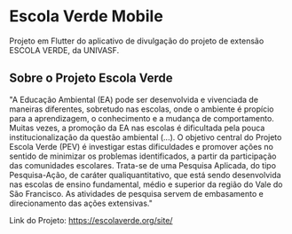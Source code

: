 # Escola Verde Mobile

Projeto em Flutter do aplicativo de divulgação do projeto de extensão ESCOLA VERDE, da UNIVASF.

## Sobre o Projeto Escola Verde

"A Educação Ambiental (EA) pode ser desenvolvida e vivenciada de maneiras diferentes, sobretudo nas escolas, onde o ambiente é propício para a aprendizagem, o conhecimento e a mudança de comportamento. Muitas vezes, a promoção da EA nas escolas é dificultada pela pouca institucionalização da questão ambiental (...). O objetivo central do Projeto Escola Verde (PEV) é investigar estas dificuldades e promover ações no sentido de minimizar os problemas identificados, a partir da participação das comunidades escolares. Trata-se de uma Pesquisa Aplicada, do tipo Pesquisa-Ação, de caráter qualiquantitativo, que está sendo desenvolvida nas escolas de ensino fundamental, médio e superior da região do Vale do São Francisco. As atividades de pesquisa servem de embasamento e direcionamento das ações extensivas."

Link do Projeto: https://escolaverde.org/site/

